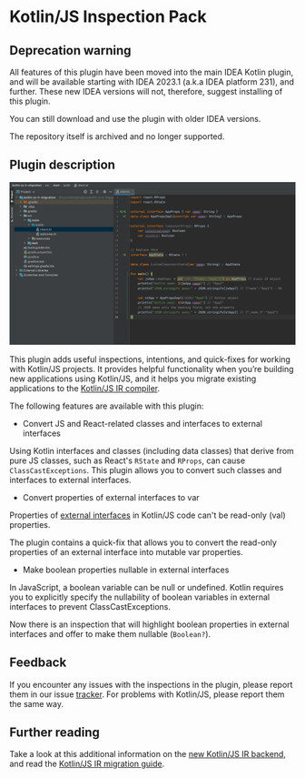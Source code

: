 # Kotlin/JS Inspection Pack

## Deprecation warning

All features of this plugin have been moved into the main IDEA Kotlin plugin, and will be available starting with IDEA 2023.1 (a.k.a IDEA platform 231), and further. These new IDEA versions will not, therefore, suggest installing of this plugin.

You can still download and use the plugin with older IDEA versions.

The repository itself is archived and no longer supported.

## Plugin description

![plugin usage screenshot](static/screenshot.png)

This plugin adds useful inspections, intentions, and quick-fixes for working with Kotlin/JS projects. It provides
helpful functionality when you’re building new applications using Kotlin/JS, and it helps you migrate existing
applications to the [Kotlin/JS IR compiler](https://kotlinlang.org/docs/js-ir-compiler.html).

The following features are available with this plugin:

* Convert JS and React-related classes and interfaces to external interfaces

Using Kotlin interfaces and classes (including data classes) that derive from pure JS classes, such as React's `RState`
and `RProps`, can cause `ClassCastExceptions`. This plugin allows you to convert such classes and interfaces to external
interfaces.

* Convert properties of external interfaces to var

Properties of [external interfaces](https://kotlinlang.org/docs/js-interop.html#external-interfaces) in Kotlin/JS code
can't be read-only (val) properties.

The plugin contains a quick-fix that allows you to convert the read-only properties of an external interface into
mutable var properties.

* Make boolean properties nullable in external interfaces

In JavaScript, a boolean variable can be null or undefined. Kotlin requires you to explicitly specify the nullability of
boolean variables in external interfaces to prevent ClassCastExceptions.

Now there is an inspection that will highlight boolean properties in external interfaces and offer to make them
nullable (`Boolean?`).

## Feedback

If you encounter any issues with the inspections in the plugin, please report them in our issue
[tracker](https://youtrack.jetbrains.com/newIssue?project=KT). For problems with Kotlin/JS, please
report them the same way.

## Further reading

Take a look at this additional information on
the [new Kotlin/JS IR backend](https://kotlinlang.org/docs/js-ir-compiler.html), and read the [Kotlin/JS IR migration
guide](https://kotlinlang.org/docs/js-ir-migration.html#convert-js-and-react-related-classes-and-interfaces-to-external-interfaces).
